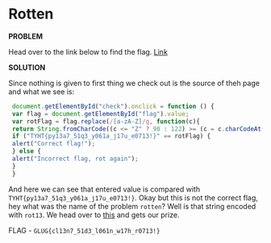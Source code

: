 # Rotten

__PROBLEM__

Head over to the link below to find the flag.
[Link](https://rotplayer-glugctf.netlify.com/)

__SOLUTION__

Since nothing is given to first thing we check out is the source of theh page and what we see is:
```javascript
 document.getElementById("check").onclick = function () {
 var flag = document.getElementById("flag").value;
 var rotFlag = flag.replace(/[a-zA-Z]/g, function(c){
 return String.fromCharCode((c <= "Z" ? 90 : 122) >= (c = c.charCodeAt(0) + 13) ? c : c - 26);});
 if ("TYHT{py13a7_51q3_y061a_j17u_e0713!}" == rotFlag) {
 alert("Correct flag!");
 } else {
 alert("Incorrect flag, rot again");
 }
 }
```

And here we can see that entered value is compared with `TYHT{py13a7_51q3_y061a_j17u_e0713!}`. Okay but this is not the correct flag, hey what was the name of the problem `rotten`? Well is that string encoded with `rot13`. We head over to [this](https://www.dcode.fr/rot-cipher) and gets our prize.

FLAG - `GLUG{cl13n7_51d3_l061n_w17h_r0713!}`
